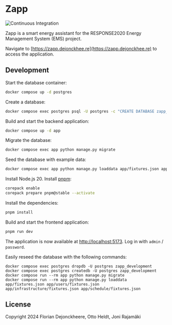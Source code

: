 # Zapp

![Continuous Integration](https://github.com/floriandejonckheere/zapp/workflows/Continuous%20Integration/badge.svg)

Zapp is a smart energy assistant for the RESPONSE2020 Energy Management System (EMS) project.

Navigate to [https://zapp.dejonckhee.re](https://zapp.dejonckhee.re) to access the application.

## Development

Start the database container:

```sh
docker compose up -d postgres
```

Create a database:

```sh
docker compose exec postgres psql -U postgres -c "CREATE DATABASE zapp_development"
```

Build and start the backend application:

```sh
docker compose up -d app
```

Migrate the database:

```sh
docker compose exec app python manage.py migrate
```

Seed the database with example data:

```sh
docker compose exec app python manage.py loaddata app/fixtures.json app/users/fixtures.json app/infrastructure/fixtures.json app/schedule/fixtures.json
```

Install Node.js 20.
Install [pnpm](https://pnpm.io):

```sh
corepack enable
corepack prepare pnpm@stable --activate
```

Install the dependencies:

```sh
pnpm install
```

Build and start the frontend application:

```sh
pnpm run dev
```

The application is now available at [http://localhost:5173](http://localhost:5173).
Log in with `admin` / `password`.

Easily reseed the database with the following commands:

```
docker compose exec postgres dropdb -U postgres zapp_development
docker compose exec postgres createdb -U postgres zapp_development
docker compose run --rm app python manage.py migrate
docker compose run --rm app python manage.py loaddata app/fixtures.json app/users/fixtures.json app/infrastructure/fixtures.json app/schedule/fixtures.json
```

## License

Copyright 2024 Florian Dejonckheere, Otto Heldt, Joni Rajamäki
